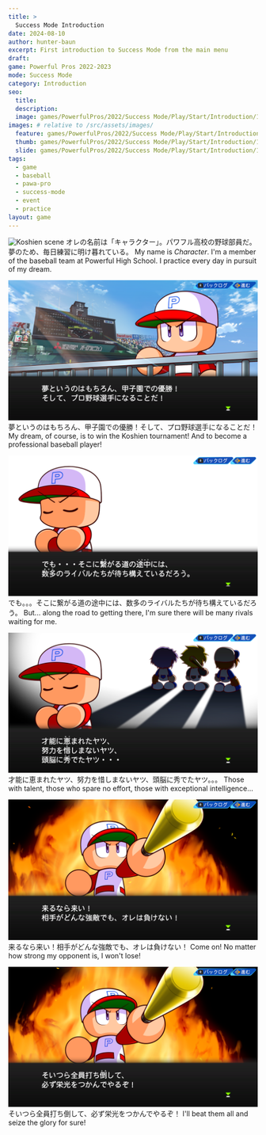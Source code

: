 ```yaml
---
title: >
  Success Mode Introduction
date: 2024-08-10
author: hunter-baun
excerpt: First introduction to Success Mode from the main menu
draft: 
game: Powerful Pros 2022-2023
mode: Success Mode
category: Introduction
seo:
  title:
  description:
  image: games/PowerfulPros/2022/Success Mode/Play/Start/Introduction/1.png
images: # relative to /src/assets/images/
  feature: games/PowerfulPros/2022/Success Mode/Play/Start/Introduction/1.png
  thumb: games/PowerfulPros/2022/Success Mode/Play/Start/Introduction/1.png
  slide: games/PowerfulPros/2022/Success Mode/Play/Start/Introduction/1.png
tags:
  - game
  - baseball
  - pawa-pro
  - success-mode
  - event
  - practice
layout: game
---
```


![Koshien scene](</assets/images/games/PowerfulPros/2022/Success Mode/Play/Start/Introduction/1.png>)
オレの名前は「キャラクター」。パワフル高校の野球部員だ。夢のため、毎日練習に明け暮れている。
My name is *Character*. I'm a member of the baseball team at Powerful High School. I practice every day in pursuit of my dream.

![Koshien scene](</assets/images/games/PowerfulPros/2022/Success Mode/Play/Start/Introduction/2.png>)
夢というのはもちろん、甲子園での優勝！そして、プロ野球選手になることだ！
My dream, of course, is to win the Koshien tournament! And to become a professional baseball player!

![Character introspection](</assets/images/games/PowerfulPros/2022/Success Mode/Play/Start/Introduction/3.png>)
でも。。。そこに繋がる道の途中には、数多のライバルたちが待ち構えているだろう。
But... along the road to getting there, I'm sure there will be many rivals waiting for me.

![Character introspection](</assets/images/games/PowerfulPros/2022/Success Mode/Play/Start/Introduction/4.png>)
才能に恵まれたヤツ、努力を惜しまないヤツ、頭脳に秀でたヤツ。。。
Those with talent, those who spare no effort, those with exceptional intelligence...

![Character introspection](</assets/images/games/PowerfulPros/2022/Success Mode/Play/Start/Introduction/5.png>)
来るなら来い！相手がどんな強敵でも、オレは負けない！
Come on! No matter how strong my opponent is, I won't lose!

![Character introspection](</assets/images/games/PowerfulPros/2022/Success Mode/Play/Start/Introduction/6.png>)
そいつら全員打ち倒して、必ず栄光をつかんでやるぞ！
I'll beat them all and seize the glory for sure!